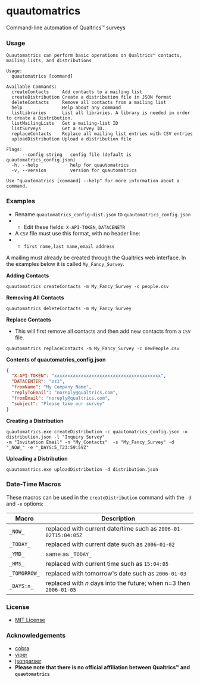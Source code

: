 # quautomatrics
Command-line automation of Qualtrics™ surveys

### Usage

```
Quautomatrics can perform basic operations on Qualtrics™ contacts, mailing lists, and distributions

Usage:
  quautomatrics [command]

Available Commands:
  createContacts     Add contacts to a mailing list
  createDistribution Create a distribution file in JSON format
  deleteContacts     Remove all contacts from a mailing list
  help               Help about any command
  listLibraries      List all libraries. A library is needed in order to create a Distribution.
  listMailingLists   Get a mailing-list ID
  listSurveys        Get a survey ID.
  replaceContacts    Replace all mailing list entries with CSV entries
  uploadDistribution Upload a distribution file

Flags:
      --config string   config file (default is quautomatrics_config.json)
  -h, --help            help for quautomatrics
  -v, --version         version for quautomatrics

Use "quautomatrics [command] --help" for more information about a command.

```

### Examples

* Rename `quautomatrics_config-dist.json` to `quautomatrics_config.json`
* * Edit these fields: `X-API-TOKEN`, `DATACENETR`
* A `CSV` file must use this format, with no header line:
* * `first name,last name,email address`
    
A mailing must already be created through the Qualtrics web interface.
In the examples below it is called `My_Fancy_Survey`.

**Adding Contacts**
```shell
quautomatrics createContacts -m My_Fancy_Survey -c people.csv
```

**Removing All Contacts**
```shell
quautomatrics deleteContacts -m My_Fancy_Survey
```

**Replace Contacts**
* This will first remove all contacts and then add new contacts from a `CSV` file.

```shell
quautomatrics replaceContacts -m My_Fancy_Survey -c newPeople.csv
```

**Contents of quautomatrics_config.json**
```json
{
  "X-API-TOKEN": "xxxxxxxxxxxxxxxxxxxxxxxxxxxxxxxxxxxxxxxx",
  "DATACENTER": "zz1",
  "fromName": "My Company Name",
  "replyToEmail": "noreply@qualtrics.com",
  "fromEmail": "noreply@qualtrics.com",
  "subject": "Please take our survey"
}
```

**Creating a Distribution**
```shell
quautomatrics.exe createDistribution -c quautomatrics_config.json -o distribution.json -l "Inquiry Survey" 
-m "Invitation Email" -n "My_Contacts"  -s "My_Fancy_Survey" -d "_NOW_" -e "_DAYS:5_T23:59:59Z"
```

**Uploading a Distribution**
```shell
quautomatrics.exe uploadDistribution -d distribution.json
```

### Date-Time Macros

These macros can be used in the `createDistribution` command with the `-d` and `-e` options:

| Macro         | Description 
|---------------|------------- 
| `_NOW_`       | replaced with current date/time such as `2006-01-02T15:04:05Z` |
| `_TODAY_`     | replaced with current date such as `2006-01-02` |
| `_YMD_`       | same as `_TODAY_` |
| `_HMS_`       | replaced with current time such as `15:04:05` | 
| `_TOMORROW_`  | replaced with tomorrow's date such as `2006-01-03` | 
| `_DAYS:n_`    | replaced with *n* days into the future; when n=3 then `2006-01-05` |

### License
* [MIT License](https://github.com/jftuga/quautomatrics/blob/main/LICENSE)

### Acknowledgements
* [cobra](https://github.com/spf13/cobra)
* [viper](https://github.com/spf13/viper)
* [jsonparser](https://github.com/buger/jsonparser)
* **Please note that there is no official affiliation between Qualtrics™ and `quautomatrics`**
